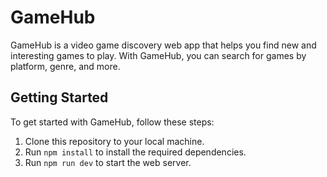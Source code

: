 # GameHub

GameHub is a video game discovery web app that helps you find new and interesting games to play. With GameHub, you can search for games by platform, genre, and more.

## Getting Started

To get started with GameHub, follow these steps:


1. Clone this repository to your local machine.
2. Run `npm install` to install the required dependencies.
3. Run `npm run dev` to start the web server.
